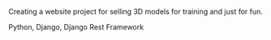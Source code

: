 Сreating a website project for selling 3D models for training and just for fun.

Python, Django, Django Rest Framework
